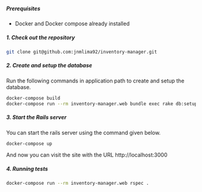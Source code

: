 ##### Prerequisites
- Docker and Docker compose already installed

##### 1. Check out the repository

```bash
git clone git@github.com:jnmlima92/inventory-manager.git
```

##### 2. Create and setup the database

Run the following commands in application path to create and setup the database.

```bash
docker-compose build
docker-compose run --rm inventory-manager.web bundle exec rake db:setup
```

##### 3. Start the Rails server

You can start the rails server using the command given below.

```bash
docker-compose up
```

And now you can visit the site with the URL http://localhost:3000

##### 4. Running tests

```bash
docker-compose run --rm inventory-manager.web rspec .
```
